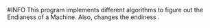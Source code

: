 #INFO
This program implements different algorithms to figure out the Endianess of a Machine. Also, changes the endiness . 
